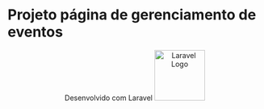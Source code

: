 <h1>Projeto página de gerenciamento de eventos</h1>
<div style="display:flex; justify-content: center; align-items:center;">
    <span>Desenvolvido com Laravel<span>
    <span align="center"'>
        <a href="https://laravel.com" target="_blank">
            <img src="https://raw.githubusercontent.com/laravel/art/master/logo-lockup/5%20SVG/2%20CMYK/1%20Full%20Color/laravel-logolockup-cmyk-red.svg" width="100" alt="Laravel Logo">
        </a>
    </span>
</div>


